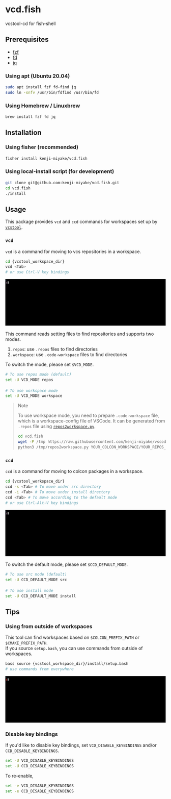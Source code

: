 # vcd.fish

vcstool-cd for fish-shell

## Prerequisites

- [fzf](https://github.com/junegunn/fzf)
- [fd](https://github.com/sharkdp/fd)
- [jq](https://github.com/stedolan/jq)

### Using apt (Ubuntu 20.04)

```sh
sudo apt install fzf fd-find jq
sudo ln -snfv /usr/bin/fdfind /usr/bin/fd
```

### Using Homebrew / Linuxbrew

```sh
brew install fzf fd jq
```

## Installation

### Using fisher (recommended)

```sh
fisher install kenji-miyake/vcd.fish
```

### Using local-install script (for development)

```sh
git clone git@github.com:kenji-miyake/vcd.fish.git
cd vcd.fish
./install
```

## Usage

This package provides `vcd` and `ccd` commands for workspaces set up by [`vcstool`](https://github.com/dirk-thomas/vcstool).

### `vcd`

`vcd` is a command for moving to vcs repositories in a workspace.

```sh
cd {vcstool_workspace_dir}
vcd <Tab>
# or use Ctrl-V key bindings
```

![vcd.gif](/images/vcd.gif)

This command reads setting files to find repositories and supports two modes.

1. `repos`: use `.repos` files to find directories
2. `workspace`: use `.code-workspace` files to find directories

To switch the mode, please set `$VCD_MODE`.

```sh
# To use repos mode (default)
set -U VCD_MODE repos

# To use workspace mode
set -U VCD_MODE workspace
```

> Note
>
> To use workspace mode, you need to prepare `.code-workspace` file, which is a workspace-config file of VSCode.
> It can be generated from `.repos` file using [`repos2workspace.py`](https://github.com/kenji-miyake/vscode-utils#repos2workspacepy).
>
> ```sh
> cd vcd.fish
> wget -P /tmp https://raw.githubusercontent.com/kenji-miyake/vscode-utils/main/repos2workspace.py
> python3 /tmp/repos2workspace.py YOUR_COLCON_WORKSPACE/YOUR_REPOS_FILE.repos
> ```

### `ccd`

`ccd` is a command for moving to colcon packages in a workspace.

```sh
cd {vcstool_workspace_dir}
ccd -s <Tab> # To move under src directory
ccd -i <Tab> # To move under install directory
ccd <Tab> # To move according to the default mode
# or use Ctrl-Alt-V key bindings
```

![ccd.gif](/images/ccd.gif)

To switch the default mode, please set `$CCD_DEFAULT_MODE`.

```sh
# To use src mode (default)
set -U CCD_DEFAULT_MODE src

# To use install mode
set -U CCD_DEFAULT_MODE install
```

## Tips

### Using from outside of workspaces

This tool can find workspaces based on `$COLCON_PREFIX_PATH` or `$CMAKE_PREFIX_PATH`.  
If you source `setup.bash`, you can use commands from outside of workspaces.

```sh
bass source {vcstool_workspace_dir}/install/setup.bash
# use commands from everywhere
```

![colcon-workspace.gif](/images/colcon-workspace.gif)

### Disable key bindings

If you'd like to disable key bindings, set `VCD_DISABLE_KEYBINDINGS` and/or `CCD_DISABLE_KEYBINDINGS`.

```sh
set -U VCD_DISABLE_KEYBINDINGS
set -U CCD_DISABLE_KEYBINDINGS
```

To re-enable,

```sh
set -e VCD_DISABLE_KEYBINDINGS
set -e CCD_DISABLE_KEYBINDINGS
```
